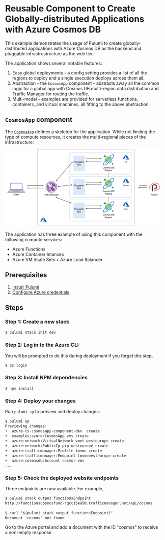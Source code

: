 # Reusable Component to Create Globally-distributed Applications with Azure Cosmos DB

This example demonstrates the usage of Pulumi to create globally-distributed applications with Azure Cosmos DB as the backend and pluggable infrastrustructure as the web tier.

The application shows several notable features:

1. Easy global deployments - a config setting provides a list of all the regions to deploy and a single execution deploys across them all.
2. Abstraction - the `CosmosApp` component - abstracts away all the common logic for a global app with Cosmos DB multi-region data distribution and Traffic Manager for routing the traffic.
3. Multi-model - examples are provided for serverless functions, containers, and virtual machines, all fitting to the above abstraction.

## `CosmosApp` component

The [`CosmosApp`](cosmosApp.ts) defines a skeleton for the application. While not limiting the type of compute resources, it creates the multi-regional pieces of the infrastructure:

![Cosmos App](https://github.com/mikhailshilkov/pulumi-cosmos/raw/master/pictures/globalapp.png)

The application has three example of using this component with the following compute services:

- Azure Functions
- Azure Container Intances
- Azure VM Scale Sets + Azure Load Balancer

## Prerequisites

1.  [Install Pulumi](https://www.pulumi.com/docs/get-started/install/)
1.  [Configure Azure credentials](https://www.pulumi.com/docs/intro/cloud-providers/azure/setup/)

## Steps

### Step 1: Create a new stack

```
$ pulumi stack init dev
```

### Step 2: Log in to the Azure CLI

You will be prompted to do this during deployment if you forget this step.

```
$ az login
```

### Step 3: Install NPM dependencies

```
$ npm install
```

### Step 4: Deploy your changes

Run `pulumi up` to preview and deploy changes:

```
$ pulumi up
Previewing changes:
+  azure-ts-cosmosapp-component-dev  create
+  examples:azure:CosmosApp vms create
+  azure:network:VirtualNetwork vnet-westeurope create
+  azure:network:PublicIp pip-westeurope create
+  azure:trafficmanager:Profile tmvms create
+  azure:trafficmanager:Endpoint tmvmswesteurope create
+  azure:cosmosdb:Account cosmos-vms
...
```

### Step 5: Check the deployed website endpoints

Three endpoints are now available. For example,

```
$ pulumi stack output functionsEndpoint
http://functionscosmosfunc-rgcc15ea50.trafficmanager.net/api/cosmos

$ curl "$(pulumi stack output functionsEndpoint)"
Document 'cosmos' not found
```

Go to the Azure portal and add a document with the ID "cosmos" to receive a non-empty response.